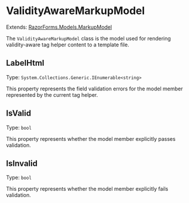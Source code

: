 ﻿# ValidityAwareMarkupModel
Extends: [RazorForms.Models.MarkupModel](/docs/api/MarkupModel)

The `ValidityAwareMarkupModel` class is the model used for rendering validity-aware tag helper content to a template file.

## LabelHtml
Type: `System.Collections.Generic.IEnumerable<string>`

This property represents the field validation errors for the model member represented by the current tag helper.

## IsValid
Type: `bool`

This property represents whether the model member explicitly passes validation.

## IsInvalid
Type: `bool`

This property represents whether the model member explicitly fails validation.
